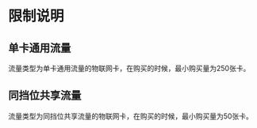 # 限制说明
## 单卡通用流量
流量类型为单卡通用流量的物联网卡，在购买的时候，最小购买量为250张卡。
## 同挡位共享流量
流量类型为同挡位共享流量的物联网卡，在购买的时候，最小购买量为50张卡。
